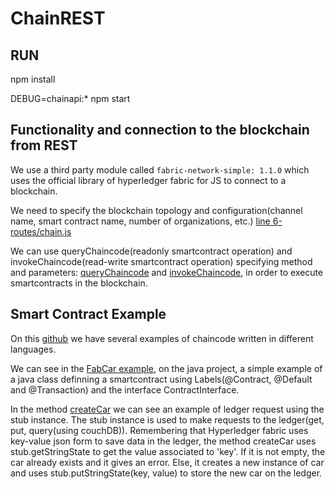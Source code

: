 # ChainREST
## RUN
npm install

DEBUG=chainapi:* npm start

## Functionality and connection to the blockchain from REST

We use a third party module called `` fabric-network-simple: 1.1.0 `` which uses the official library of hyperledger fabric for JS to connect to a blockchain.

We need to specify the blockchain topology and configuration(channel name, smart contract name, number of organizations, etc.) [line 6-routes/chain.js](https://github.com/agustin-marin/ChainREST/blob/main/routes/chain.js#L6)

We can use queryChaincode(readonly smartcontract operation) and invokeChaincode(read-write smartcontract operation) specifying method and parameters: [queryChaincode](https://github.com/agustin-marin/ChainREST/blob/main/routes/chain.js#L98) and [invokeChaincode](https://github.com/agustin-marin/ChainREST/blob/main/routes/chain.js#L220), in order to execute smartcontracts in the blockchain.

## Smart Contract Example
On this [github](https://github.com/hyperledger/fabric-samples/tree/main/chaincode) we have several examples of chaincode written in different languages.

We can see in the [FabCar example](https://github.com/hyperledger/fabric-samples/blob/main/chaincode/fabcar/java/src/main/java/org/hyperledger/fabric/samples/fabcar/FabCar.java), on the java project, a simple example of a java class definning a smartcontract using Labels(@Contract, @Default and @Transaction) and the interface ContractInterface. 

In the method [createCar](https://github.com/hyperledger/fabric-samples/blob/main/chaincode/fabcar/java/src/main/java/org/hyperledger/fabric/samples/fabcar/FabCar.java#L118) we can see an example of ledger request using the stub instance. The stub instance is used to make requests to the ledger(get, put, query(using couchDB)). Remembering that Hyperledger fabric uses key-value json form to save data in the ledger, the method createCar uses stub.getStringState to get the value associated to 'key'. If it is not empty, the car already exists and it gives an error. Else, it creates a new instance of car and uses stub.putStringState(key, value) to store the new car on the ledger.

